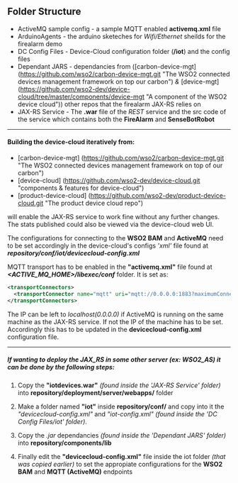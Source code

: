 ## Folder Structure

* ActiveMQ sample config	-	a sample MQTT enabled **activemq.xml** file
* ArduinoAgents	-	the arduino sketeches for *Wifi/Ethernet* sheilds for the firealarm demo
* DC Config Files	-	Device-Cloud configuration folder (**/iot**) and the config files
* Dependant JARS	-	dependancies from ([carbon-device-mgt] (https://github.com/wso2/carbon-device-mgt.git "The WSO2 connected devices management framework on top our carbon") *&* [device-mgt] (https://github.com/wso2-dev/device-cloud/tree/master/components/device-mgt "A component of the WSO2 device cloud")) other repos that the firealarm JAX-RS relies on
* JAX-RS Service	-	The **.war** file of the *REST* service and the src code of the service which contains both the **FireAlarm** and **SenseBotRobot**

***********
#### Building the **device-cloud** iteratively from:

* [carbon-device-mgt] (https://github.com/wso2/carbon-device-mgt.git "The WSO2 connected devices management framework on top of our carbon") 
* [device-cloud] (https://github.com/wso2-dev/device-cloud.git "components & features for device-cloud") 
* [product-device-cloud] (https://github.com/wso2-dev/product-device-cloud.git "The product device cloud repo")  

will enable the JAX-RS service to work fine without any further changes. The stats published could also be viewed via the device-cloud web UI.

The configurations for connecting to the **WSO2 BAM** and **ActiveMQ** need to be set accordingly in the device-cloud's configs *'xml'* file found at  ***repository/conf/iot/devicecloud-config.xml***

MQTT transport has to be enabled in the **"activemq.xml"** file found at ***\<ACTIVE_MQ_HOME\>/libexec/conf*** folder. It is set as: 
```xml
<transportConnectors>
  <transportConnector name="mqtt" uri="mqtt://0.0.0.0:1883?maximumConnections=1000&amp;wireFormat.maxFrameSize=104857600&amp;transport.defaultKeepAlive=60000"/>
</transportConnectors>
```

The IP can be left to *localhost(0.0.0.0)* if ActiveMQ is running on the same machine as the JAX-RS service. If not the IP of the machine has to be set. Accordingly this has to be updated in the **devicecloud-config.xml** configuration file. 

***********

##### If wanting to deploy the JAX_RS in some other server (ex: WSO2_AS) it can be done by the following steps:

1. Copy the **"iotdevices.war"** *(found inside the 'JAX-RS Service' folder)* into **repository/deployment/server/webapps/** folder

2. Make a folder named **"iot"** inside **repository/conf/** and copy into it the *"devicecloud-config.xml"* and *"iot-config.xml"* *(found inside the 'DC Config Files/iot' folder)*.

3. Copy the *.jar* dependancies *(found inside the 'Dependant JARS' folder)* into **repository/components/lib** 

4. Finally edit the **"devicecloud-config.xml"** file inside the iot folder *(that was copied earlier)* to set the appropiate configurations for the **WSO2 BAM** and **MQTT (ActiveMQ)** endpoints 





